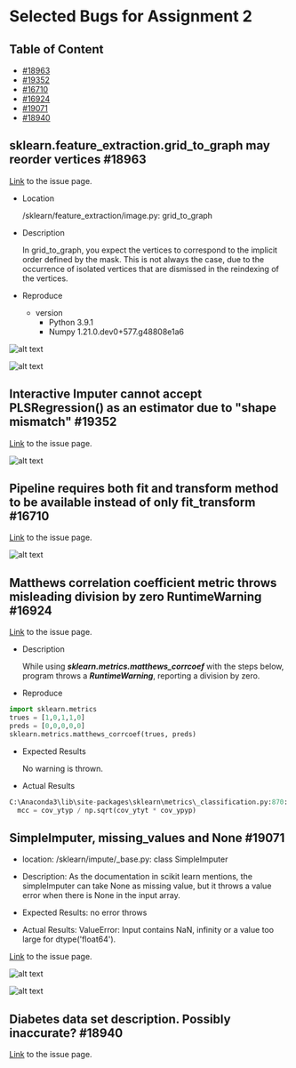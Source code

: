# Selected Bugs for Assignment 2

## Table of Content

- [#18963](https://github.com/UTSCCSCD01/course-project-apple_team/tree/master/a2#sklearnfeature_extractiongrid_to_graph-may-reorder-vertices-18963)
- [#19352](https://github.com/UTSCCSCD01/course-project-apple_team/tree/master/a2#interactive-imputer-cannot-accept-plsregression-as-an-estimator-due-to-shape-mismatch-19352)
- [#16710](https://github.com/UTSCCSCD01/course-project-apple_team/tree/master/a2#pipeline-requires-both-fit-and-transform-method-to-be-available-instead-of-only-fit_transform-16710)
- [#16924](https://github.com/UTSCCSCD01/course-project-apple_team/tree/master/a2#pipeline-requires-both-fit-and-transform-method-to-be-available-instead-of-only-fit_transform-16710)
- [#19071](https://github.com/UTSCCSCD01/course-project-apple_team/tree/master/a2#simpleimputer-missing_values-and-none-19071)
- [#18940](https://github.com/UTSCCSCD01/course-project-apple_team/tree/master/a2#diabetes-data-set-description-possibly-inaccurate-18940)

## sklearn.feature_extraction.grid_to_graph may reorder vertices #18963

[Link](https://github.com/scikit-learn/scikit-learn/issues/18963) to the issue page.

- Location

    /sklearn/feature_extraction/image.py: grid_to_graph

- Description

    In grid\_to\_graph, you expect the vertices to correspond to the implicit order defined by the mask. This is not always the case, due to the occurrence of isolated vertices that are dismissed in the reindexing of the vertices.

- Reproduce
    - version
        - Python 3.9.1
        - Numpy 1.21.0.dev0+577.g48808e1a6

![alt text](https://github.com/UTSCCSCD01/course-project-apple_team/blob/master/a2/Images/18963-1.png "File to reproduce")

![alt text](https://github.com/UTSCCSCD01/course-project-apple_team/blob/master/a2/Images/18963-2.png "Reproduce output")

## Interactive Imputer cannot accept PLSRegression() as an estimator due to "shape mismatch" #19352

[Link](https://github.com/scikit-learn/scikit-learn/issues/19352) to the issue page.

![alt text](https://github.com/UTSCCSCD01/course-project-apple_team/blob/master/a2/Images/19352-1.png "File to reproduce")

## Pipeline requires both fit and transform method to be available instead of only fit_transform #16710

[Link](https://github.com/scikit-learn/scikit-learn/issues/16710) to the issue page.

![alt text](https://github.com/UTSCCSCD01/course-project-apple_team/blob/master/a2/Images/16710-1.png "File to reproduce")

## Matthews correlation coefficient metric throws misleading division by zero RuntimeWarning #16924

[Link](https://github.com/scikit-learn/scikit-learn/issues/16924) to the issue page.

- Description

    While using **_sklearn.metrics.matthews\_corrcoef_** with the steps below, program throws a **_RuntimeWarning_**, reporting a division by zero.

- Reproduce

```python
import sklearn.metrics                         
trues = [1,0,1,1,0]                            
preds = [0,0,0,0,0]                            
sklearn.metrics.matthews_corrcoef(trues, preds)
```

- Expected Results

    No warning is thrown.

- Actual Results

```python
C:\Anaconda3\lib\site-packages\sklearn\metrics\_classification.py:870: RuntimeWarning: invalid value encountered in double_scalars
  mcc = cov_ytyp / np.sqrt(cov_ytyt * cov_ypyp)
```

## SimpleImputer, missing_values and None #19071

- location: 
    /sklearn/impute/_base.py: class SimpleImputer
- Description: 
    As the documentation in scikit learn mentions, the simpleImputer can take None as missing value, but it throws a value error when there is None in the input array.

- Expected Results: 
    no error throws

- Actual Results: 
    ValueError: Input contains NaN, infinity or a value too large for dtype('float64').


[Link](https://github.com/scikit-learn/scikit-learn/issues/19071) to the issue page.

![alt text](https://github.com/UTSCCSCD01/course-project-apple_team/blob/master/a2/Images/19071-1.png "File to reproduce")

![alt text](https://github.com/UTSCCSCD01/course-project-apple_team/blob/master/a2/Images/19071-2.png "Reproduce output")

## Diabetes data set description. Possibly inaccurate? #18940

[Link](https://github.com/scikit-learn/scikit-learn/issues/18940) to the issue page.
